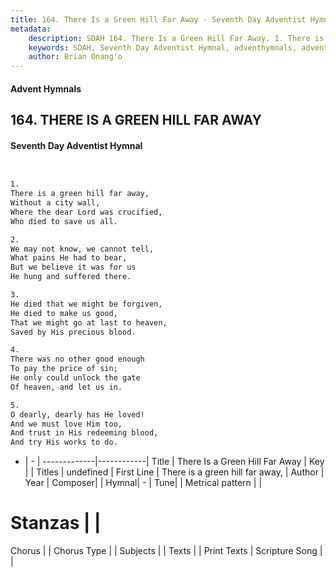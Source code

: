 ```yaml
---
title: 164. There Is a Green Hill Far Away - Seventh Day Adventist Hymnal
metadata:
    description: SDAH 164. There Is a Green Hill Far Away. 1. There is a green hill far away, Without a city wall, Where the dear Lord was crucified, Who died to save us all.
    keywords: SDAH, Seventh Day Adventist Hymnal, adventhymnals, advent hymnals, There Is a Green Hill Far Away, There is a green hill far away, 
    author: Brian Onang'o
---
```


#### Advent Hymnals
## 164. THERE IS A GREEN HILL FAR AWAY
#### Seventh Day Adventist Hymnal

```txt


1.
There is a green hill far away,
Without a city wall,
Where the dear Lord was crucified,
Who died to save us all.

2.
We may not know, we cannot tell,
What pains He had to bear,
But we believe it was for us
He hung and suffered there.

3.
He died that we might be forgiven,
He died to make us good,
That we might go at last to heaven,
Saved by His precious blood.

4.
There was no other good enough
To pay the price of sin;
He only could unlock the gate
Of heaven, and let us in.

5.
O dearly, dearly has He loved!
And we must love Him too,
And trust in His redeeming blood,
And try His works to do.


```

- |   -  |
-------------|------------|
Title | There Is a Green Hill Far Away |
Key |  |
Titles | undefined |
First Line | There is a green hill far away, |
Author | 
Year | 
Composer|  |
Hymnal|  - |
Tune|  |
Metrical pattern | |
# Stanzas |  |
Chorus |  |
Chorus Type |  |
Subjects |  |
Texts |  |
Print Texts | 
Scripture Song |  |
  
